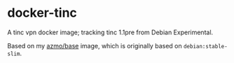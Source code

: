 # docker-tinc

A tinc vpn docker image; tracking tinc 1.1pre from Debian Experimental.

Based on my [azmo/base](https://hub.docker.com/r/azmo/base/) image, which is originally based on `debian:stable-slim`.

